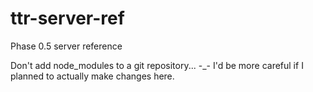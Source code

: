 # ttr-server-ref
Phase 0.5 server reference

Don't add node_modules to a git repository... -_-
I'd be more careful if I planned to actually make changes here.
